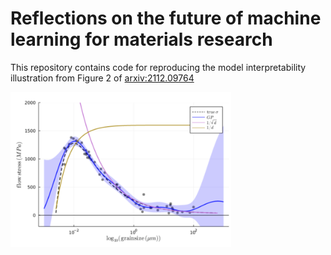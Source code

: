 # Reflections on the future of machine learning for materials research

This repository contains code for reproducing the model interpretability illustration from Figure 2 of [arxiv:2112.09764](https://arxiv.org/abs/2112.09764)


<img src="grainsize.png"  width=70% alt="hall petch breakdown illustration">